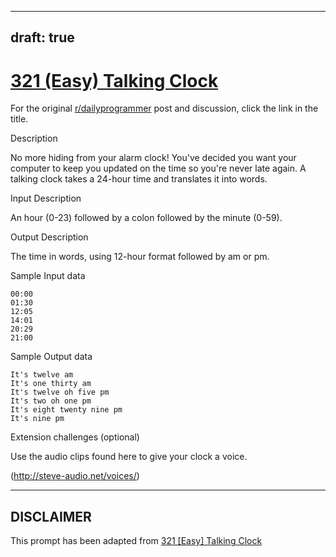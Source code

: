 ---
draft: true
----

# [321 (Easy) Talking Clock](https://www.reddit.com/r/dailyprogrammer/comments/6jr76h/20170627_challenge_321_easy_talking_clock/)

For the original [r/dailyprogrammer](https://www.reddit.com/r/dailyprogrammer/) post and discussion, click the link in the title.

Description

No more hiding from your alarm clock! You've decided you want your computer to keep you updated on the time so you're never late again. A talking clock takes a 24-hour time and translates it into words. 

Input Description

An hour (0-23) followed by a colon followed by the minute (0-59).

Output Description

The time in words, using 12-hour format followed by am or pm. 

Sample Input data


```
00:00
01:30
12:05
14:01
20:29
21:00
```
Sample Output data


```
It's twelve am
It's one thirty am
It's twelve oh five pm
It's two oh one pm
It's eight twenty nine pm
It's nine pm
```
Extension challenges (optional)

Use the audio clips found here to give your clock a voice.

(http://steve-audio.net/voices/)

----
## **DISCLAIMER**
This prompt has been adapted from [321 [Easy] Talking Clock](https://www.reddit.com/r/dailyprogrammer/comments/6jr76h/20170627_challenge_321_easy_talking_clock/
)
